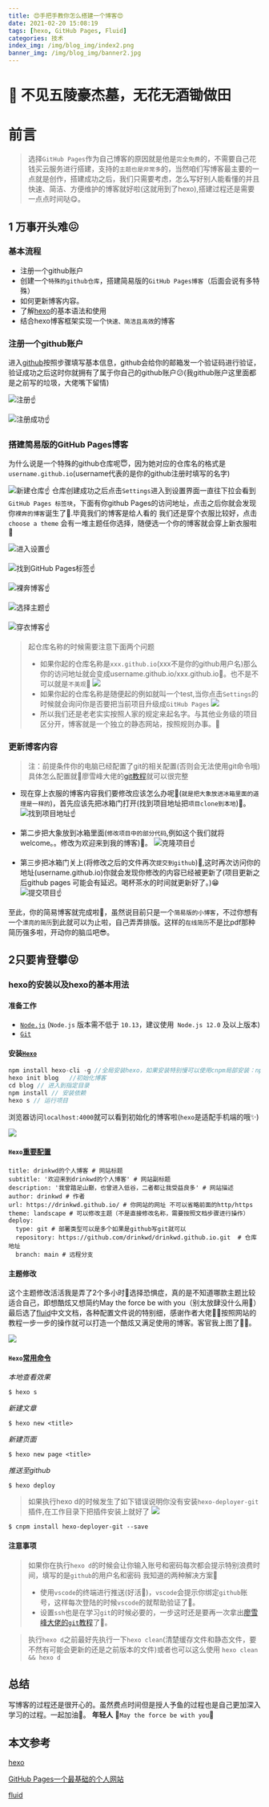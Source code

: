 ```yaml
---
title: 😍手把手教你怎么搭建一个博客😍
date: 2021-02-20 15:08:19
tags: [hexo, GitHub Pages, Fluid]
categories: 技术
index_img: /img/blog_img/index2.png
banner_img: /img/blog_img/banner2.jpg
---
```


# 🍻 不见五陵豪杰墓，无花无酒锄做田

# 前言
> 选择`GitHub Pages`作为自己博客的原因就是他是`完全免费`的，不需要自己花钱买云服务进行搭建，支持的`主题也是非常多`的，当然咱们写博客最主要的一点就是创作，搭建成功之后，我们只需要考虑，怎么写好别人能看懂的并且快速、简洁、方便维护的博客就好啦(这就用到了hexo),搭建过程还是需要一点点时间哒😋。
## 1 万事开头难😖
### 基本流程

- 注册一个github账户
- 创建一个`特殊的github仓库`，搭建简易版的`GitHub Pages博客`（后面会说有多特殊）
- 如何更新博客内容。
- 了解[hexo](https://hexo.io/zh-cn/docs/)的基本语法和使用
- 结合hexo博客框架实现一个`快速、简洁且高效`的博客

### 注册一个github账户

进入[github](https://github.com)按照步骤填写基本信息，github会给你的邮箱发一个验证码进行验证，验证成功之后这时你就拥有了属于你自己的github账户😕(我github账户这里面都是之前写的垃圾，大佬嘴下留情)

![注册☝](https://s3.ax1x.com/2021/02/19/yhPVbj.png)

![注册成功☝](https://s3.ax1x.com/2021/02/19/yhCfu4.png)
### 搭建简易版的GitHub Pages博客
为什么说是一个特殊的github仓库呢😇，因为她对应的仓库名的格式是 `username.github.io`(username代表的是你的github注册时填写的名字)


![新建仓库☝](https://s3.ax1x.com/2021/02/19/yhES91.png)
仓库创建成功之后点击`Settings`进入到设置界面一直往下拉会看到`GitHub Pages 标签块`，下面有你github Pages的访问地址，点击之后你就会发现你`裸奔的博客`诞生了🤗.毕竟我们的博客是给人看的 我们还是穿个衣服比较好，点击`choose a theme` 会有一堆主题任你选择，随便选一个你的博客就会穿上新衣服啦🤣

![进入设置☝](https://s3.ax1x.com/2021/02/19/yhmai4.png)

![找到GitHub Pages标签☝](https://s3.ax1x.com/2021/02/19/yhmcdO.png)

![裸奔博客☝](https://s3.ax1x.com/2021/02/19/yhm4SA.png)

![选择主题☝](https://s3.ax1x.com/2021/02/19/yhuU29.png)

![穿衣博客☝](https://s3.ax1x.com/2021/02/19/yhusUO.png)

> 起仓库名称的时候需要注意下面两个问题
> - 如果你起的仓库名称是`xxx.github.io`(xxx不是你的github用户名)那么你的访问地址就会变成username.github.io/xxx.github.io🎨。也不是不可以就是`不美观`👀
![](https://static01.imgkr.com/temp/3bf4e535849347b48d34458e86f55cdd.png)
> - 如果你起的仓库名称是随便起的例如就叫一个test,当你点击`Settings`的时候就会询问你是否要把当前项目升级成`GitHub Pages`
![](https://static01.imgkr.com/temp/a5f34c710a8042d88d009b8583a98a06.png)
> - 所以我们还是老老实实按照人家的规定来起名字。与其他业务级的项目区分开，博客就是一个独立的静态网站，按照规则办事。🎈

### 更新博客内容

> 注：前提条件你的电脑已经配置了git的相关配置(否则会无法使用git命令哦)具体怎么配置就🤞廖雪峰大佬的[git教程](https://www.liaoxuefeng.com/wiki/896043488029600)就可以很完整

- 现在穿上衣服的博客内容我们要修改应该怎么办呢🤫(`就是把大象放进冰箱里面的道理是一样的`)，首先应该先把冰箱门打开(找到项目地址把`项目clone到本地`)🍕。
![找到项目地址☝](https://s3.ax1x.com/2021/02/19/yh13h8.png)

- 第二步把大象放到冰箱里面(`修改项目中的部分代码`,例如这个我们就将welcome。。修改为欢迎来到我的博客)🍔。
![克隆项目☝](https://s3.ax1x.com/2021/02/19/yh3Kv4.png)

 - 第三步把冰箱门关上(将修改之后的文件再次`提交到github`)🍟,这时再次访问你的地址(username.github.io)你就会发现你修改的内容已经被更新了(项目更新之后github pages 可能会有延迟。喝杯茶水的时间就更新好了。)😁
![提交项目☝](https://s3.ax1x.com/2021/02/19/yh3GUx.png)

至此，你的简易博客就完成啦🧐，虽然说目前只是一个`简易版的小博客`，不过你想有一个`漂亮的简历`到此就可以为止啦，自己弄弄排版。这样的`在线简历`不是比pdf那种简历强多啦，开动你的脑瓜吧😎。

## 2只要肯登攀😝

### hexo的安装以及hexo的基本用法
#### 准备工作
- [`Node.js`](https://nodejs.org/en/) (`Node.js` 版本需不低于 `10.13`，建议使用` Node.js 12.0` 及以上版本)
- [`Git`](https://git-scm.com/)

#### 安装[`Hexo`](https://hexo.io/)
``` javascript
npm install hexo-cli -g //全局安装hexo，如果安装特别慢可以使用cnpm局部安装：npm install hexo
hexo init blog   //初始化博客
cd blog // 进入到指定目录
npm install // 安装依赖
hexo s // 运行项目
```
浏览器访问`localhost:4000`就可以看到初始化的博客啦(`hexo`是适配手机端的哦✨)

![](https://imgkr2.cn-bj.ufileos.com/1ecc06ca-4ec3-473f-83ba-3194983482e9.png?UCloudPublicKey=TOKEN_8d8b72be-579a-4e83-bfd0-5f6ce1546f13&Signature=AYeIZeODWwVVZ5%252BQKaPXO0GvKlE%253D&Expires=1613874760)

#### `Hexo`[重要配置](https://hexo.io/zh-cn/docs/configuration)
```
title: drinkwd的个人博客 # 网站标题
subtitle: '欢迎来到drinkwd的个人博客' # 网站副标题
description: '我曾踏足山巅，也曾进入低谷，二者都让我受益良多' # 网站描述
author: drinkwd # 作者
url: https://drinkwd.github.io/ # 你网站的网址 不可以省略前面的http/https
theme: landscape # 可以修改主题（不是直接修改名称，需要按照文档步骤进行操作）
deploy:
  type: git # 部署类型可以是多个如果是github写git就可以
  repository: https://github.com/drinkwd/drinkwd.github.io.git  # 仓库地址
  branch: main # 远程分支
```
#### 主题修改
这个主题修改活活我是弄了2个多小时🧭选择恐惧症，真的是不知道哪款主题比较适合自己，即想酷炫又想简约May the force be with you（别太放肆没什么用👑）最后选了[fluid](https://github.com/fluid-dev/hexo-theme-fluid)中文文档，各种配置文件说的特别细，感谢作者大佬🧎‍♂️按照网站的教程一步一步的操作就可以打造一个酷炫又满足使用的博客。客官我上图了🙆‍♂️。


![](https://imgkr2.cn-bj.ufileos.com/96518b77-d833-4288-87f3-143cefe8dc00.png?UCloudPublicKey=TOKEN_8d8b72be-579a-4e83-bfd0-5f6ce1546f13&Signature=AQKJ5Xsx2F80fpqLftAPPYNNBqc%253D&Expires=1613892349)


#### `Hexo`[常用命令](https://hexo.io/zh-cn/docs/commands.html)

*本地查看效果*
```
$ hexo s
```
*新建文章*
```
$ hexo new <title>
```
*新建页面*
```
$ hexo new page <title>
```
*推送至github*
```
$ hexo deploy
```
>如果执行hexo d的时候发生了如下错误说明你没有安装`hexo-deployer-git`插件,在工作目录下把插件安装上就好了
![](https://static01.imgkr.com/temp/e13aba141bf24458bedc22061aeded83.png)
```
$ cnpm install hexo-deployer-git --save
```
#### 注意事项
>如果你在执行`hexo d`的时候会让你输入账号和密码每次都会提示特别浪费时间，填写的是`github`的用户名和密码 我知道的两种解决方案🍦
>- 使用`vscode`的终端进行推送(好活🎨)，`vscode`会提示你绑定`github`账号，这样每次登陆的时候`vscode`的就帮助验证了🤪。
>- 设置`ssh`也是在学习`git`的时候必要的，一步这时还是要再一次拿出[廖雪峰大佬的`git`教程](https://www.liaoxuefeng.com/wiki/896043488029600/896954117292416)了🤪。

>执行`hexo d`之前最好先执行一下`hexo clean`(清楚缓存文件和静态文件，要不然有可能会更新的还是之前版本的文件)或者也可以这么使用 `hexo clean && hexo d`

## 总结

写博客的过程还是很开心的。虽然费点时间但是授人予鱼的过程也是自己更加深入学习的过程。一起加油🎉。
**年轻人** 🎈`May the force be with you`🎈
## 本文参考

[hexo](https://hexo.io/zh-cn/)

[GitHub Pages一个最基础的个人网站](https://www.jianshu.com/p/f82c76b90336)

[fluid](https://hexo.fluid-dev.com/docs/start/#%E6%9B%B4%E6%96%B0%E4%B8%BB%E9%A2%98)
